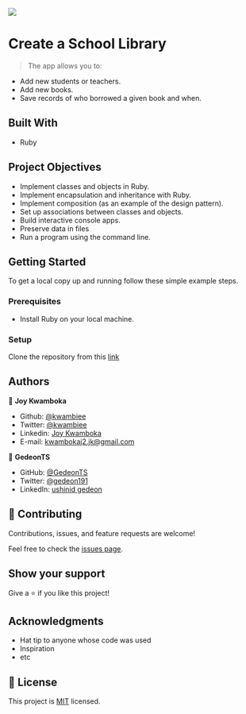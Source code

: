 ![](https://img.shields.io/badge/Microverse-blueviolet)

# Create a School Library

> The app allows you to:

- Add new students or teachers.
- Add new books.
- Save records of who borrowed a given book and when.

## Built With

- Ruby

## Project Objectives

- Implement classes and objects in Ruby.
- Implement encapsulation and inheritance with Ruby.
- Implement composition (as an example of the design pattern).
- Set up associations between classes and objects.
- Build interactive console apps.
- Preserve data in files
- Run a program using the command line.

## Getting Started

To get a local copy up and running follow these simple example steps.

### Prerequisites

- Install Ruby on your local machine.

### Setup

Clone the repository from this [link](https://github.com/kwambiee/school-library.git)

## Authors

👤 **Joy Kwamboka**

- Github: [@kwambiee](https://github.com/kwambiee)
- Twitter: [@kwambiee](https://twitter.com/kwambiee)
- Linkedin: [Joy Kwamboka](https://www.linkedin.com/in/joy-kwamboka)
- E-mail: kwambokaj2.jk@gmail.com

👤 **GedeonTS**

- GitHub: [@GedeonTS](https://github.com/GedeonTS)
- Twitter: [@gedeon191](https://twitter.com/gedeon191)
- LinkedIn: [ushinid gedeon](https://linkedin.com/in/ushinid-gedeon)

## 🤝 Contributing

Contributions, issues, and feature requests are welcome!

Feel free to check the [issues page](https://github.com/OybekKayumov/enumerable-ruby/issues).

## Show your support

Give a ⭐️ if you like this project!

## Acknowledgments

- Hat tip to anyone whose code was used
- Inspiration
- etc

## 📝 License

This project is [MIT](./MIT.md) licensed.

